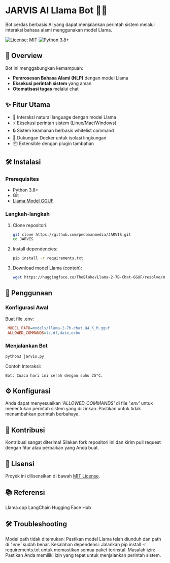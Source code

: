 # JARVIS AI Llama Bot 🤖🦙

Bot cerdas berbasis AI yang dapat menjalankan perintah sistem melalui interaksi bahasa alami menggunakan model Llama.

[![License: MIT](https://img.shields.io/badge/License-MIT-yellow.svg)](https://opensource.org/licenses/MIT)
[![Python 3.8+](https://img.shields.io/badge/Python-3.8%2B-blue.svg)](https://www.python.org/)

## 📝 Overview

Bot ini menggabungkan kemampuan:
- **Pemrosesan Bahasa Alami (NLP)** dengan model Llama
- **Eksekusi perintah sistem** yang aman
- **Otomatisasi tugas** melalui chat

## ✨ Fitur Utama

- 🧠 Interaksi natural language dengan model Llama
- ⚡ Eksekusi perintah sistem (Linux/Mac/Windows)
- 🔒 Sistem keamanan berbasis whitelist command
- 🐳 Dukungan Docker untuk isolasi lingkungan
- 📦 Extensible dengan plugin tambahan

## 🛠️ Instalasi

### Prerequisites
- Python 3.8+
- Git
- [Llama Model GGUF](https://huggingface.co/TheBloke/Llama-2-7B-Chat-GGUF)

### Langkah-langkah
1. Clone repositori:
   ```bash
   git clone https://github.com/pedomanmedia/JARVIS.git
   cd JARVIS
   ```

2. Install dependencies:
   ```bash
   pip install -r requirements.txt
   ```

3. Download model Llama (contoh):
   ```bash
   wget https://huggingface.co/TheBloke/Llama-2-7B-Chat-GGUF/resolve/main/llama-2-7b-chat.Q4_K_M.gguf -O models/llama-2-7b-chat.Q4_K_M.gguf
   ```

## 🚀 Penggunaan
### Konfigurasi Awal
Buat file .env:
```ini
 MODEL_PATH=models/llama-2-7b-chat.Q4_K_M.gguf
 ALLOWED_COMMANDS=ls,df,date,echo
```

### Menjalankan Bot
```bash
python3 jarvis.py
```

Contoh Interaksi:
```
Bot: Cuaca hari ini cerah dengan suhu 25°C.
```

## ⚙️ Konfigurasi
Anda dapat menyesuaikan *'ALLOWED_COMMANDS'* di file *'.env'* untuk menentukan perintah sistem yang diizinkan. Pastikan untuk tidak menambahkan perintah berbahaya.

## 🤝 Kontribusi
Kontribusi sangat diterima! Silakan fork repositori ini dan kirim pull request dengan fitur atau perbaikan yang Anda buat.

## 📜 Lisensi
Proyek ini dilisensikan di bawah [MIT License](https://github.com/pedomanmedia/JARVIS/tree/main?tab=MIT-1-ov-file).

## 📚 Referensi
Llama.cpp
LangChain
Hugging Face Hub

## 🛠️ Troubleshooting
Model path tidak ditemukan: Pastikan model Llama telah diunduh dan path di *'.env'* sudah benar.
Kesalahan dependensi: Jalankan pip install -r requirements.txt untuk memastikan semua paket terinstal.
Masalah izin: Pastikan Anda memiliki izin yang tepat untuk menjalankan perintah sistem.
